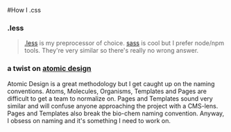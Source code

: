 #How I .css

### .less
> [.less](http://lesscss.org/) is my preprocessor of choice. [sass](http://sass-lang.com/) is cool but I prefer node/npm tools. They're very similar so there's really no wrong answer.

### a twist on [atomic design](http://bradfrost.com/blog/post/atomic-web-design/)
Atomic Design is a great methodology but I get caught up on the naming conventions. Atoms, Molecules, Organisms, Templates and Pages are difficult to get a team to normalize on. Pages and Templates sound very similar and will confuse anyone approaching the project with a CMS-lens. Pages and Templates also break the bio-chem naming convention. Anyway, I obsess on naming and it's something I need to work on.

